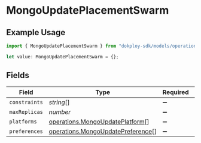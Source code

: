 # MongoUpdatePlacementSwarm

## Example Usage

```typescript
import { MongoUpdatePlacementSwarm } from "dokploy-sdk/models/operations";

let value: MongoUpdatePlacementSwarm = {};
```

## Fields

| Field                                                                                  | Type                                                                                   | Required                                                                               | Description                                                                            |
| -------------------------------------------------------------------------------------- | -------------------------------------------------------------------------------------- | -------------------------------------------------------------------------------------- | -------------------------------------------------------------------------------------- |
| `constraints`                                                                          | *string*[]                                                                             | :heavy_minus_sign:                                                                     | N/A                                                                                    |
| `maxReplicas`                                                                          | *number*                                                                               | :heavy_minus_sign:                                                                     | N/A                                                                                    |
| `platforms`                                                                            | [operations.MongoUpdatePlatform](../../models/operations/mongoupdateplatform.md)[]     | :heavy_minus_sign:                                                                     | N/A                                                                                    |
| `preferences`                                                                          | [operations.MongoUpdatePreference](../../models/operations/mongoupdatepreference.md)[] | :heavy_minus_sign:                                                                     | N/A                                                                                    |